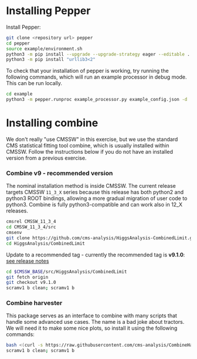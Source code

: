# Installing Pepper

Install Pepper:


```sh
git clone <repository url> pepper
cd pepper
source example/environment.sh
python3 -m pip install --upgrade --upgrade-strategy eager --editable .
python3 -m pip install "urllib3<2"
```

To check that your installation of pepper is working, try running the following commands, which will run an example processor in debug mode. This can be run locally.

```sh
cd example
python3 -m pepper.runproc example_processor.py example_config.json -d
```

# Installing combine

We don't really "use CMSSW" in this exercise, but we use the standard CMS statistical fitting tool combine, which is usually installed within CMSSW.
Follow the instructions below if you do not have an installed version from a previous exercise.

### Combine v9 - recommended version

The nominal installation method is inside CMSSW. The current release targets
CMSSW `11_3_X` series because this release has both python2 and python3 ROOT
bindings, allowing a more gradual migration of user code to python3. Combine is
fully python3-compatible and can work also in 12_X releases.

```sh
cmsrel CMSSW_11_3_4
cd CMSSW_11_3_4/src
cmsenv
git clone https://github.com/cms-analysis/HiggsAnalysis-CombinedLimit.git HiggsAnalysis/CombinedLimit
cd HiggsAnalysis/CombinedLimit
```
Update to a recommended tag - currently the recommended tag is **v9.1.0**: [see release notes](https://github.com/cms-analysis/HiggsAnalysis-CombinedLimit/releases/tag/v9.1.0)

```sh
cd $CMSSW_BASE/src/HiggsAnalysis/CombinedLimit
git fetch origin
git checkout v9.1.0
scramv1 b clean; scramv1 b 
```

### Combine harvester

This package serves as an interface to combine with many scripts that handle some advanced use cases. 
The name is a bad joke about tractors.
We will need it to make some nice plots, so install it using the following commands:

```sh
bash <(curl -s https://raw.githubusercontent.com/cms-analysis/CombineHarvester/main/CombineTools/scripts/sparse-checkout-ssh.sh)
scramv1 b clean; scramv1 b 
```

